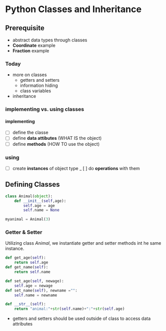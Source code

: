 # Python Classes and Inheritance

## Prerequisite

* abstract data types through classes
* __Coordinate__ example
* __Fraction__ example

### Today

* more on classes
    + getters and setters
    + information hiding
    + class variables
* inheritance

### implementing vs. using classes

#### implementing

- [ ] define the classe
- [ ] define __data attibutes__ (WHAT IS the object)
- [ ] define __methods__ (HOW TO use the object)

### using

- [ ] create __instances__ of object type
_ [ ] do __operations__ with them

## Defining Classes

```python
class Animal(object):
    def __init__(self,age):
        self.age = age
        self.name = None

myanimal = Animal(3)
```

### Getter & Setter

Utilizing class _Animal_, we instantiate getter and setter methods int he same instance.

```python
def get_age(self):
    return self.age
def get_name(self):
    return self.name

def set_age(self, newage):
    self.age = newage
def set_name(self), newname ="":
    self.name = newname

def __str__(self):
    return "animal:"+str(self.name)+":"+str(self.age)
```

* getters and setters should be used outside of class to access data attributes